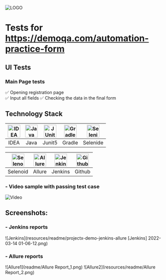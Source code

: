 ![LOGO](https://fs-thb03.getcourse.ru/fileservice/file/thumbnail/h/b635b6cb9478bb87c77e9c070ee6e122.png/s/x50/a/159627/sc/207)
# Tests for https://demoqa.com/automation-practice-form

## UI Tests

### Main Page tests
:white_check_mark: Opening registration page   
:white_check_mark: Input all fields
:white_check_mark: Checking the data in the final form

## Technology Stack

| <a href="https://www.jetbrains.com/idea/"><img src="https://starchenkov.pro/qa-guru/img/skills/Intelij_IDEA.svg" width="40" height="40"  alt="IDEA"/></a> | <a href="https://www.jetbrains.com/idea/"><img src="https://starchenkov.pro/qa-guru/img/skills/Java.svg" width="40" height="40"  alt="Java"/></a> |<a href="https://www.jetbrains.com/idea/"><img src="https://starchenkov.pro/qa-guru/img/skills/JUnit5.svg" width="40" height="40"  alt="JUnit 5"/></a> | <a href="https://www.jetbrains.com/idea/"><img src="https://starchenkov.pro/qa-guru/img/skills/Gradle.svg" width="40" height="40"  alt="Gradle"/></a> |<a href="https://www.jetbrains.com/idea/"><img src="https://starchenkov.pro/qa-guru/img/skills/Selenide.svg" width="40" height="40"  alt="Selenide"/></a> |
| :---------: | :---------: | :---------: |:----------------------------------------------------------------------------------------------------------------------------------------------------------------:|  :---------: |
| IDEA | Java | Junit5 |                                                                              Gradle                                                                              | Selenide |

| <a href="https://www.jetbrains.com/idea/"><img src="https://starchenkov.pro/qa-guru/img/skills/Selenoid.svg" width="40" height="40"  alt="Selenoid"/></a> | <a href="https://www.jetbrains.com/idea/"><img src="https://starchenkov.pro/qa-guru/img/skills/Allure_Report.svg" width="40" height="40"  alt="Allure"/></a> | <a href="https://www.jetbrains.com/idea/"><img src="https://starchenkov.pro/qa-guru/img/skills/Jenkins.svg" width="40" height="40"  alt="Jenkins"/></a> | <a href="https://www.jetbrains.com/idea/"><img src="https://starchenkov.pro/qa-guru/img/skills/Github.svg" width="40" height="40"  alt="Github"/></a> |
| :---------: |:------------------------------------------------------------------------------------------------------------------------------------------------------------:| :---------: | :---------: |
| Selenoid |                                                                           Allure                                                                             | Jenkins | Github |

### - Video sample with passing test case
![Video](https://github.com/elakovnick24/project-x/blob/master/src/test/resources/readme/record_tests.gif)

## Screenshots:

### - Jenkins reports
![Jenkins](resources/readme/projectx-demo-jenkins-allure [Jenkins] 2022-03-14 01-06-12.png)

### - Allure reports
![Allure1](readme/Allure Report_1.png)
![Allure2](resources/readme/Allure Report_2.png)
